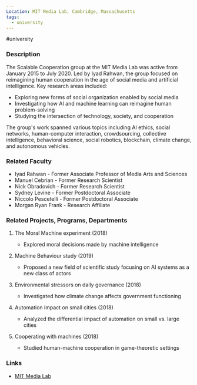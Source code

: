 ```yaml
---
Location: MIT Media Lab, Cambridge, Massachusetts
tags:
  - university
---
```

#university

### Description

The Scalable Cooperation group at the MIT Media Lab was active from January 2015 to July 2020. Led by Iyad Rahwan, the group focused on reimagining human cooperation in the age of social media and artificial intelligence. Key research areas included:

- Exploring new forms of social organization enabled by social media
- Investigating how AI and machine learning can reimagine human problem-solving
- Studying the intersection of technology, society, and cooperation

The group's work spanned various topics including AI ethics, social networks, human-computer interaction, crowdsourcing, collective intelligence, behavioral science, social robotics, blockchain, climate change, and autonomous vehicles.

### Related Faculty

- Iyad Rahwan - Former Associate Professor of Media Arts and Sciences
- Manuel Cebrian - Former Research Scientist
- Nick Obradovich - Former Research Scientist
- Sydney Levine - Former Postdoctoral Associate
- Niccolo Pescetelli - Former Postdoctoral Associate
- Morgan Ryan Frank - Research Affiliate

### Related Projects, Programs, Departments

1. The Moral Machine experiment (2018)
   - Explored moral decisions made by machine intelligence

2. Machine Behaviour study (2019)
   - Proposed a new field of scientific study focusing on AI systems as a new class of actors

3. Environmental stressors on daily governance (2018)
   - Investigated how climate change affects government functioning

4. Automation impact on small cities (2018)
   - Analyzed the differential impact of automation on small vs. large cities

5. Cooperating with machines (2018)
   - Studied human-machine cooperation in game-theoretic settings

### Links

- [MIT Media Lab](https://www.media.mit.edu/)